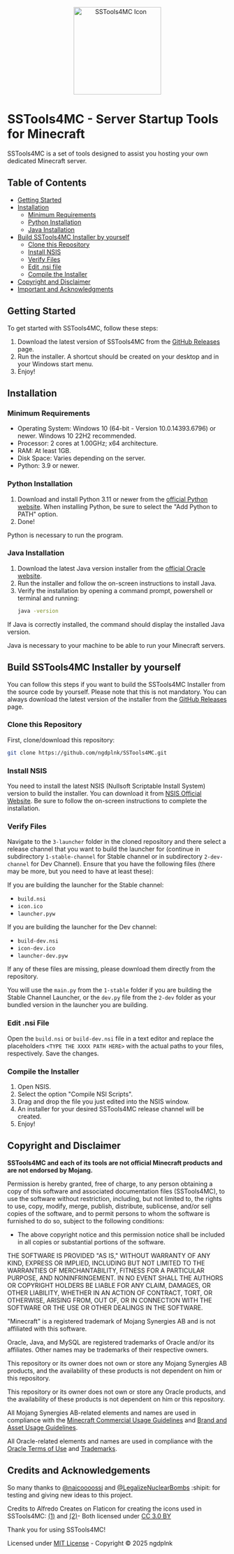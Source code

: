 <p align="center">
  <img src="https://raw.githubusercontent.com/ngdplnk/SSTools4MC/main/3-launcher/1-stable-channel/icon.png" alt="SSTools4MC Icon" width="200" />
</p>

# SSTools4MC - Server Startup Tools for Minecraft

SSTools4MC is a set of tools designed to assist you hosting your own dedicated Minecraft server.

## Table of Contents
- [Getting Started](#getting-started)
- [Installation](#installation)
  - [Minimum Requirements](#minimum-requirements)
  - [Python Installation](#python-installation)
  - [Java Installation](#java-installation)
- [Build SSTools4MC Installer by yourself](#build-sstools4mc-installer-by-yourself)
  - [Clone this Repository](#clone-this-repository)
  - [Install NSIS](#install-nsis)
  - [Verify Files](#verify-files)
  - [Edit .nsi file](#edit-nsi-file)
  - [Compile the Installer](#compile-the-installer)
- [Copyright and Disclaimer](#copyright-and-disclaimer)
- [Important and Acknowledgments](#important-and-acknowledgments)

## Getting Started
To get started with SSTools4MC, follow these steps:

1. Download the latest version of SSTools4MC from the [GitHub Releases](https://github.com/ngdplnk/SSTools4MC/releases/latest) page.
2. Run the installer. A shortcut should be created on your desktop and in your Windows start menu.
3. Enjoy!

## Installation
### Minimum Requirements
- Operating System: Windows 10 (64-bit - Version 10.0.14393.6796) or newer. Windows 10 22H2 recommended.
- Processor: 2 cores at 1.00GHz; x64 architecture.
- RAM: At least 1GB.
- Disk Space: Varies depending on the server.
- Python: 3.9 or newer.

### Python Installation
1. Download and install Python 3.11 or newer from the [official Python website](https://www.python.org/downloads/). When installing Python, be sure to select the "Add Python to PATH" option.
2. Done!

Python is necessary to run the program.

### Java Installation
1. Download the latest Java version installer from the [official Oracle website](https://www.oracle.com/cl/java/technologies/downloads/).
2. Run the installer and follow the on-screen instructions to install Java.
3. Verify the installation by opening a command prompt, powershell or terminal and running:
    ```bash
    java -version
    ```

If Java is correctly installed, the command should display the installed Java version.

Java is necessary to your machine to be able to run your Minecraft servers.

## Build SSTools4MC Installer by yourself

You can follow this steps if you want to build the SSTools4MC Installer from the source code by yourself.
Please note that this is not mandatory. You can always download the latest version of the installer from the [GitHub Releases](https://github.com/ngdplnk/SSTools4MC/releases/latest) page.

### Clone this Repository

First, clone/download this repository:

```bash
git clone https://github.com/ngdplnk/SSTools4MC.git
```

### Install NSIS

You need to install the latest NSIS (Nullsoft Scriptable Install System) version to build the installer. You can download it from [NSIS Official Website](https://nsis.sourceforge.io/Download). Be sure to follow the on-screen instructions to complete the installation.

### Verify Files

Navigate to the `3-launcher` folder in the cloned repository and there select a release channel that you want to build the launcher for (continue in subdirectory `1-stable-channel` for Stable channel or in subdirectory `2-dev-channel` for Dev Channel). Ensure that you have the following files (there may be more, but you need to have at least these):

If you are building the launcher for the Stable channel:
- `build.nsi`
- `icon.ico`
- `launcher.pyw`

If you are building the launcher for the Dev channel:
- `build-dev.nsi`
- `icon-dev.ico`
- `launcher-dev.pyw`

If any of these files are missing, please download them directly from the repository.

You will use the `main.py` from the `1-stable` folder if you are building the Stable Channel Launcher, or the `dev.py` file from the `2-dev` folder as your bundled version in the launcher you are building.

### Edit .nsi File

Open the `build.nsi` or `build-dev.nsi` file in a text editor and replace the placeholders `<TYPE THE XXXX PATH HERE>` with the actual paths to your files, respectively. Save the changes.

### Compile the Installer

1. Open NSIS.
2. Select the option "Compile NSI Scripts".
3. Drag and drop the file you just edited into the NSIS window.
4. An installer for your desired SSTools4MC release channel will be created.
5. Enjoy!

## Copyright and Disclaimer
**SSTools4MC and each of its tools are not official Minecraft products and are not endorsed by Mojang.**

Permission is hereby granted, free of charge, to any person obtaining a copy of this software and associated documentation files (SSTools4MC), to use the software without restriction, including, but not limited to, the rights to use, copy, modify, merge, publish, distribute, sublicense, and/or sell copies of the software, and to permit persons to whom the software is furnished to do so, subject to the following conditions:

- The above copyright notice and this permission notice shall be included in all copies or substantial portions of the software.

THE SOFTWARE IS PROVIDED "AS IS," WITHOUT WARRANTY OF ANY KIND, EXPRESS OR IMPLIED, INCLUDING BUT NOT LIMITED TO THE WARRANTIES OF MERCHANTABILITY, FITNESS FOR A PARTICULAR PURPOSE, AND NONINFRINGEMENT. IN NO EVENT SHALL THE AUTHORS OR COPYRIGHT HOLDERS BE LIABLE FOR ANY CLAIM, DAMAGES, OR OTHER LIABILITY, WHETHER IN AN ACTION OF CONTRACT, TORT, OR OTHERWISE, ARISING FROM, OUT OF, OR IN CONNECTION WITH THE SOFTWARE OR THE USE OR OTHER DEALINGS IN THE SOFTWARE.

"Minecraft" is a registered trademark of Mojang Synergies AB and is not affiliated with this software.

Oracle, Java, and MySQL are registered trademarks of Oracle and/or its affiliates. Other names may be trademarks of their respective owners.

This repository or its owner does not own or store any Mojang Synergies AB products, and the availability of these products is not dependent on him or this repository.

This repository or its owner does not own or store any Oracle products, and the availability of these products is not dependent on him or this repository.

All Mojang Synergies AB-related elements and names are used in compliance with the [Minecraft Commercial Usage Guidelines](https://www.minecraft.net/en-us/eula/) and [Brand and Asset Usage Guidelines](https://account.mojang.com/terms?ref=ft#brand).

All Oracle-related elements and names are used in compliance with the [Oracle Terms of Use](https://www.oracle.com/legal/terms.html) and [Trademarks](https://www.oracle.com/legal/trademarks.html).

## Credits and Acknowledgements

So many thanks to [@naicoooossj](https://github.com/naicoooossj) and [@LegalizeNuclearBombs](https://github.com/Bruno-Machuca) :shipit: for testing and giving new ideas to this project.

Credits to Alfredo Creates on Flaticon for creating the icons used in SSTools4MC: [(1)](https://www.flaticon.es/icono-gratis/juegos_10125663?term=minecraft&page=1&position=77&origin=tag&related_id=10125663) and [(2)](https://www.flaticon.es/icono-gratis/juego_10125654?related_id=10125654&origin=pack)- Both licensed under [CC 3.0 BY](https://creativecommons.org/licenses/by/3.0/)

Thank you for using SSTools4MC!

Licensed under [MIT License](https://github.com/ngdplnk/SSTools4MC/blob/main/LICENSE) - Copyright © 2025 ngdplnk
